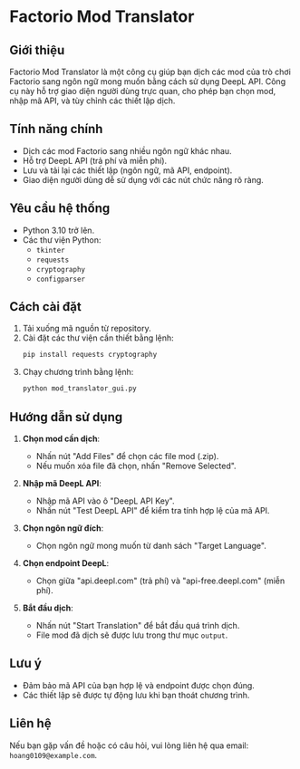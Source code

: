 # Factorio Mod Translator

## Giới thiệu
Factorio Mod Translator là một công cụ giúp bạn dịch các mod của trò chơi Factorio sang ngôn ngữ mong muốn bằng cách sử dụng DeepL API. Công cụ này hỗ trợ giao diện người dùng trực quan, cho phép bạn chọn mod, nhập mã API, và tùy chỉnh các thiết lập dịch.

## Tính năng chính
- Dịch các mod Factorio sang nhiều ngôn ngữ khác nhau.
- Hỗ trợ DeepL API (trả phí và miễn phí).
- Lưu và tải lại các thiết lập (ngôn ngữ, mã API, endpoint).
- Giao diện người dùng dễ sử dụng với các nút chức năng rõ ràng.

## Yêu cầu hệ thống
- Python 3.10 trở lên.
- Các thư viện Python:
  - `tkinter`
  - `requests`
  - `cryptography`
  - `configparser`

## Cách cài đặt
1. Tải xuống mã nguồn từ repository.
2. Cài đặt các thư viện cần thiết bằng lệnh:
   ```bash
   pip install requests cryptography
   ```
3. Chạy chương trình bằng lệnh:
   ```bash
   python mod_translator_gui.py
   ```

## Hướng dẫn sử dụng
1. **Chọn mod cần dịch**:
   - Nhấn nút "Add Files" để chọn các file mod (.zip).
   - Nếu muốn xóa file đã chọn, nhấn "Remove Selected".

2. **Nhập mã DeepL API**:
   - Nhập mã API vào ô "DeepL API Key".
   - Nhấn nút "Test DeepL API" để kiểm tra tính hợp lệ của mã API.

3. **Chọn ngôn ngữ đích**:
   - Chọn ngôn ngữ mong muốn từ danh sách "Target Language".

4. **Chọn endpoint DeepL**:
   - Chọn giữa "api.deepl.com" (trả phí) và "api-free.deepl.com" (miễn phí).

5. **Bắt đầu dịch**:
   - Nhấn nút "Start Translation" để bắt đầu quá trình dịch.
   - File mod đã dịch sẽ được lưu trong thư mục `output`.

## Lưu ý
- Đảm bảo mã API của bạn hợp lệ và endpoint được chọn đúng.
- Các thiết lập sẽ được tự động lưu khi bạn thoát chương trình.

## Liên hệ
Nếu bạn gặp vấn đề hoặc có câu hỏi, vui lòng liên hệ qua email: `hoang0109@example.com`.
